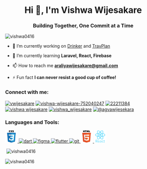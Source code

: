 
<h1 align="center">Hi 👋, I'm Vishwa Wijesakare</h1>
<h3 align="center">Building Together, One Commit at a Time</h3>

<p align="left"> <img src="https://komarev.com/ghpvc/?username=vishwa0416&label=Profile%20views&color=0e75b6&style=flat" alt="vishwa0416" /> </p>

- 🔭 I’m currently working on [Drinker](https://github.com/Vishwa0416/Drinker) and [TravPlan](https://github.com/Vishwa0416/TravPlan)

- 🌱 I’m currently learning **Laravel, React, Firebase**

- 📫 How to reach me **araliyawijesakare@gmail.com**

- ⚡ Fun fact **I can never resist a good cup of coffee!**

<h3 align="left">Connect with me:</h3>
<p align="left">
<a href="https://twitter.com/vwijesakare" target="blank"><img align="center" src="https://raw.githubusercontent.com/rahuldkjain/github-profile-readme-generator/master/src/images/icons/Social/twitter.svg" alt="vwijesakare" height="30" width="40" /></a>
<a href="https://linkedin.com/in/vishwa-wijesakare-752040247" target="blank"><img align="center" src="https://raw.githubusercontent.com/rahuldkjain/github-profile-readme-generator/master/src/images/icons/Social/linked-in-alt.svg" alt="vishwa-wijesakare-752040247" height="30" width="40" /></a>
<a href="https://stackoverflow.com/users/22211384" target="blank"><img align="center" src="https://raw.githubusercontent.com/rahuldkjain/github-profile-readme-generator/master/src/images/icons/Social/stack-overflow.svg" alt="22211384" height="30" width="40" /></a>
<a href="https://fb.com/vishwa wijesakare" target="blank"><img align="center" src="https://raw.githubusercontent.com/rahuldkjain/github-profile-readme-generator/master/src/images/icons/Social/facebook.svg" alt="vishwa wijesakare" height="30" width="40" /></a>
<a href="https://instagram.com/vishwa_wijesakare" target="blank"><img align="center" src="https://raw.githubusercontent.com/rahuldkjain/github-profile-readme-generator/master/src/images/icons/Social/instagram.svg" alt="vishwa_wijesakare" height="30" width="40" /></a>
<a href="https://www.hackerrank.com/@agvawijesekara" target="blank"><img align="center" src="https://raw.githubusercontent.com/rahuldkjain/github-profile-readme-generator/master/src/images/icons/Social/hackerrank.svg" alt="@agvawijesekara" height="30" width="40" /></a>
</p>

<h3 align="left">Languages and Tools:</h3>
<p align="left"> <a href="https://www.w3schools.com/css/" target="_blank" rel="noreferrer"> <img src="https://raw.githubusercontent.com/devicons/devicon/master/icons/css3/css3-original-wordmark.svg" alt="css3" width="40" height="40"/> </a> <a href="https://dart.dev" target="_blank" rel="noreferrer"> <img src="https://www.vectorlogo.zone/logos/dartlang/dartlang-icon.svg" alt="dart" width="40" height="40"/> </a> <a href="https://www.figma.com/" target="_blank" rel="noreferrer"> <img src="https://www.vectorlogo.zone/logos/figma/figma-icon.svg" alt="figma" width="40" height="40"/> </a> <a href="https://flutter.dev" target="_blank" rel="noreferrer"> <img src="https://www.vectorlogo.zone/logos/flutterio/flutterio-icon.svg" alt="flutter" width="40" height="40"/> </a> <a href="https://git-scm.com/" target="_blank" rel="noreferrer"> <img src="https://www.vectorlogo.zone/logos/git-scm/git-scm-icon.svg" alt="git" width="40" height="40"/> </a> <a href="https://www.w3.org/html/" target="_blank" rel="noreferrer"> <img src="https://raw.githubusercontent.com/devicons/devicon/master/icons/html5/html5-original-wordmark.svg" alt="html5" width="40" height="40"/> </a> <a href="https://reactjs.org/" target="_blank" rel="noreferrer"> <img src="https://raw.githubusercontent.com/devicons/devicon/master/icons/react/react-original-wordmark.svg" alt="react" width="40" height="40"/> </a> </p>

<p>&nbsp;<img align="center" src="https://github-readme-stats.vercel.app/api?username=vishwa0416&show_icons=true&locale=en" alt="vishwa0416" /></p>

<p><img align="center" src="https://github-readme-streak-stats.herokuapp.com/?user=vishwa0416&" alt="vishwa0416" /></p>
